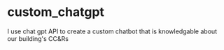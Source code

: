 # custom_chatgpt
I use chat gpt API to create a custom chatbot that is knowledgable about our building's CC&amp;Rs
